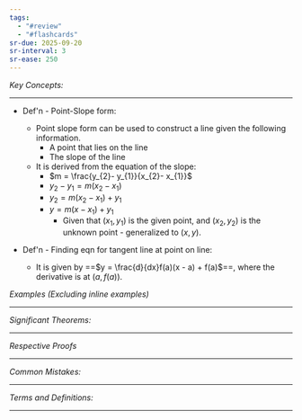 ```yaml
---
tags:
  - "#review"
  - "#flashcards"
sr-due: 2025-09-20
sr-interval: 3
sr-ease: 250
---
```

*Key Concepts:*
___
- Def'n - Point-Slope form: 
	- Point slope form can be used to construct a line given the following information.
		- A point that lies on the line
		- The slope of the line
	- It is derived from the equation of the slope: 
		- $m = \frac{y_{2}- y_{1}}{x_{2}- x_{1}}$
		- $y_{2}-y_{1}=m(x_{2}-x_{1})$
		- $y_{2}= m(x_{2}-x_{1})+y_{1}$
		- $y = m(x - x_{1})+ y_{1}$
			- Given that $(x_{1},y_{1})$ is the given point, and $(x_{2}, y_{2})$ is the unknown point - generalized to $(x, y)$.

- Def'n - Finding eqn for tangent line at point on line:
	- It is given by ==$y = \frac{d}{dx}f(a)(x - a) + f(a)$==, where the derivative is at $(a, f(a))$.

*Examples (Excluding inline examples)* 
___


*Significant Theorems:*
___

*Respective Proofs*
___

*Common Mistakes:*
___

*Terms and Definitions:*
___

